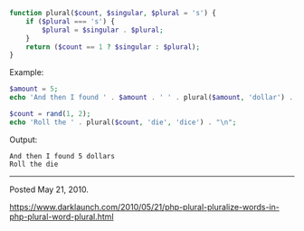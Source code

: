 ```php
function plural($count, $singular, $plural = 's') {
    if ($plural === 's') {
        $plural = $singular . $plural;
    }
    return ($count == 1 ? $singular : $plural);
}
```
Example:
```php
$amount = 5;
echo 'And then I found ' . $amount . ' ' . plural($amount, 'dollar') . "\n";

$count = rand(1, 2);
echo 'Roll the ' . plural($count, 'die', 'dice') . "\n";
```

Output:
```
And then I found 5 dollars
Roll the die
```

---

Posted May 21, 2010.

https://www.darklaunch.com/2010/05/21/php-plural-pluralize-words-in-php-plural-word-plural.html